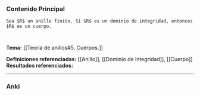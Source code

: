### Contenido Principal

```ad-proposition
Sea $R$ un anillo finito. Si $R$ es un dominio de integridad, entonces $R$ es un cuerpo.
```

```ad-proof


```

**Tema:** [[Teoría de anillos#5. Cuerpos.]]

**Definiciones referenciadas:**  [[Anillo]], [[Dominio de integridad]], [[Cuerpo]]
**Resultados referenciados:**

---
### Anki
